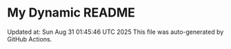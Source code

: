 # My Dynamic README
Updated at: Sun Aug 31 01:45:46 UTC 2025
This file was auto-generated by GitHub Actions.
